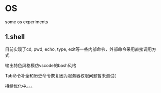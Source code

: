 # OS
some os experiments

## 1.shell
目前实现了cd, pwd, echo, type, exit等一些内部命令，外部命令采用直接调用方式

输出特色风格模仿vscode的bash风格

Tab命令补全和历史命令恢复因为服务器权限问题暂未测试(

持续优化中。。。
